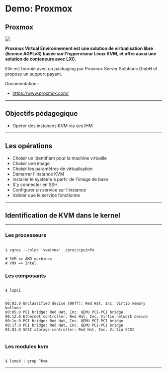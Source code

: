 # Demo: Proxmox  

## Proxmox 

![](/img/kvm/kvm-proxmox-logo.png)

**Proxmox Virtual Environnement est une solution de virtualisation libre (licence AGPLv3) basée sur l'hyperviseur Linux KVM, et offre aussi une solution de conteneurs avec LXC.**

Elle est fournie avec un packaging par Proxmox Server Solutions GmbH et propose un support payant.

Documentation : 
  * https://www.proxmox.com/

---
    
## Objectifs pédagogique 

- Opérer des instances KVM via ses IHM

---

## Les opérations 

- Choisir un identifiant pour la machine virtuelle
- Choisir une image 
- Choisir les paramètres de virtualisation  
- Démarrer l'instance KVM  
- Installer le système à partir de l'image de base  
- S'y connecter en SSH
- Configurer un service sur l'instance
- Valider que le service fonctionne

--- 

## Identification de KVM dans le kernel 

--- 

### Les processeurs

```shell

$ egrep --color 'svm|vmx'  /proc/cpuinfo

# SVM => AMD machines
# VMX => Intel

```  

### Les composants 

```shell

$ lspci

...
00:03.0 Unclassified device [00ff]: Red Hat, Inc. Virtio memory balloon
00:05.0 PCI bridge: Red Hat, Inc. QEMU PCI-PCI bridge
00:12.0 Ethernet controller: Red Hat, Inc. Virtio network device
00:1e.0 PCI bridge: Red Hat, Inc. QEMU PCI-PCI bridge
00:1f.0 PCI bridge: Red Hat, Inc. QEMU PCI-PCI bridge
01:01.0 SCSI storage controller: Red Hat, Inc. Virtio SCSI


```

### Les modules kvm

```shell

$ lsmod | grep ^kvm

```

---
